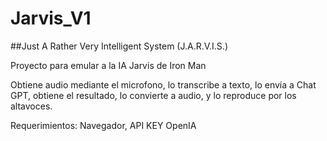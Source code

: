 # Jarvis_V1

##Just A Rather Very Intelligent System (J.A.R.V.I.S.)

Proyecto para emular a la IA Jarvis de Iron Man


Obtiene audio mediante el microfono, lo transcribe a texto, lo envía a Chat GPT, obtiene el resultado, lo convierte a audio, y lo reproduce por los altavoces.

Requerimientos: Navegador, API KEY OpenIA

